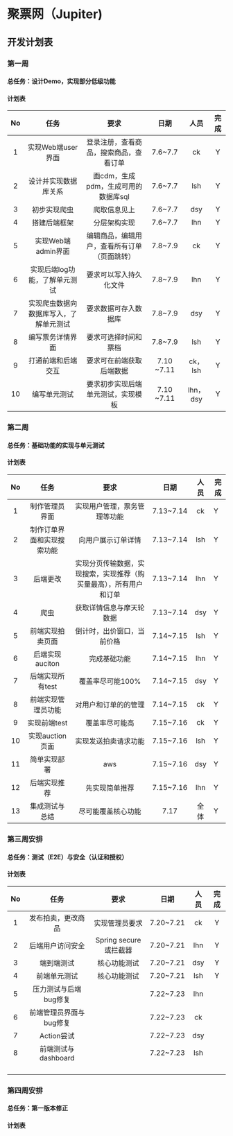 # 聚票网（Jupiter)

## 开发计划表

### 第一周

#### 总任务：设计Demo，实现部分低级功能

#### 计划表

|  No  |                  任务                  |                     要求                     |    日期    |   人员   | 完成 |
| :--: | :------------------------------------: | :------------------------------------------: | :--------: | :------: | :--: |
|  1   |           实现Web端user界面            |    登录注册，查看商品，搜索商品，查看订单    |  7.6~7.7   |    ck    |  Y   |
|  2   |          设计并实现数据库关系          |     画cdm，生成pdm，生成可用的数据库sql      |  7.6~7.7   |   lsh    |  Y   |
|  3   |              初步实现爬虫              |                 爬取信息见上                 |  7.6~7.7   |   dsy    |  Y   |
|  4   |              搭建后端框架              |                 分层架构实现                 |  7.6~7.7   |   lhn    |  Y   |
|  5   |           实现Web端admin界面           | 编辑商品，编辑用户，查看所有订单（页面跳转） |  7.8~7.9   |    ck    |  Y   |
|  6   |     实现后端log功能，了解单元测试      |            要求可以写入持久化文件            |  7.8~7.9   |   lhn    |  Y   |
|  7   | 实现爬虫数据向数据库写入，了解单元测试 |             要求数据可存入数据库             |  7.8~7.9   |   dsy    |  Y   |
|  8   |            编写票务详情界面            |             要求可选择时间和票档             |  7.8~7.9   |   lsh    |  Y   |
|  9   |           打通前端和后端交互           |           要求可在前端获取后端数据           | 7.10 ~7.11 | ck，lsh  |  Y   |
|  10  |              编写单元测试              |      要求初步实现后端单元测试，实现模板      | 7.10 ~7.11 | lhn，dsy |  Y   |

### 第二周

#### 总任务：基础功能的实现与单元测试

#### 计划表

|  No  |            任务            |                             要求                             |   日期    | 人员 | 完成 |
| :--: | :------------------------: | :----------------------------------------------------------: | :-------: | :--: | ---- |
|  1   |       制作管理员界面       |                 实现用户管理，票务管理等功能                 | 7.13~7.14 |  ck  | Y    |
|  2   | 制作订单界面和实现搜索功能 |                      向用户展示订单详情                      | 7.13~7.14 | lsh  | Y    |
|  3   |          后端更改          | 实现分页传输数据，实现搜索，实现推荐（购买量最高），所有用户和订单 | 7.13~7.14 | lhn  | Y    |
|  4   |            爬虫            |                   获取详情信息与摩天轮数据                   | 7.13~7.14 | dsy  | Y    |
|  5   |      前端实现拍卖页面      |                  倒计时，出价窗口，当前价格                  | 7.14~7.15 | lsh  | Y    |
|  6   |      后端实现auciton       |                         完成基础功能                         | 7.14~7.15 | lhn  | Y    |
|  7   |      后端实现所有test      |                       覆盖率尽可能100%                       | 7.14~7.15 | dsy  | Y    |
|  8   |     前端实现管理员功能     |                     对用户和订单的的管理                     | 7.14~7.15 |  ck  | Y    |
|  9   |        实现前端test        |                        覆盖率尽可能高                        | 7.15~7.16 |  ck  | Y    |
|  10  |      实现auction页面       |                     实现发送拍卖请求功能                     | 7.15~7.16 | lsh  | Y    |
|  11  |        简单实现部署        |                             aws                              | 7.15~7.16 | dsy  | Y    |
|  12  |        后端实现推荐        |                        先实现简单推荐                        | 7.15~7.16 | lhn  | Y    |
|  13  |       集成测试与总结       |                      尽可能覆盖核心功能                      |   7.17    | 全体 | Y    |

### 第三周安排

#### 总任务：测试（E2E）与安全（认证和授权）

#### 计划表

|  No  |          任务           |         要求          |   日期    | 人员 | 完成 |
| :--: | :---------------------: | :-------------------: | :-------: | :--: | :--: |
|  1   |   发布拍卖，更改商品    |    实现管理员要求     | 7.20~7.21 |  ck  |  Y   |
|  2   |    后端用户访问安全     | Spring secure或拦截器 | 7.20~7.21 | lhn  |  Y   |
|  3   |       端到端测试        |     核心功能测试      | 7.20~7.21 | dsy  |  Y   |
|  4   |      前端单元测试       |     核心功能测试      | 7.20~7.21 | lsh  |  Y   |
|  5   |  压力测试与后端bug修复  |                       | 7.22~7.23 | lhn  |      |
|  6   | 前端管理员界面与bug修复 |                       | 7.22~7.23 |  ck  |      |
|  7   |       Action尝试        |                       | 7.22~7.23 | dsy  |      |
|  8   |   前端测试与dashboard   |                       | 7.22~7.23 | lsh  |      |
|      |                         |                       |           |      |      |
|      |                         |                       |           |      |      |
|      |                         |                       |           |      |      |
|      |                         |                       |           |      |      |

### 第四周安排

#### 总任务：第一版本修正

#### 计划表